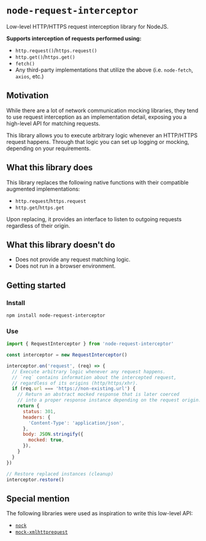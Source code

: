 # `node-request-interceptor`

Low-level HTTP/HTTPS request interception library for NodeJS.

**Supports interception of requests performed using:**

- `http.request()`/`https.request()`
- `http.get()`/`https.get()`
- `fetch()`
- Any third-party implementations that utilize the above (i.e. `node-fetch`, `axios`, etc.)

## Motivation

While there are a lot of network communication mocking libraries, they tend to use request interception as an implementation detail, exposing you a high-level API for matching requests.

This library allows you to execute arbitrary logic whenever an HTTP/HTTPS request happens. Through that logic you can set up logging or mocking, depending on your requirements.

## What this library does

This library replaces the following native functions with their compatible augmented implementations:

- `http.request`/`https.request`
- `http.get`/`https.get`

Upon replacing, it provides an interface to listen to outgoing requests regardless of their origin.

## What this library doesn't do

- Does not provide any request matching logic.
- Does not run in a browser environment.

## Getting started

### Install

```bash
npm install node-request-interceptor
```

### Use

```js
import { RequestInterceptor } from 'node-request-interceptor'

const interceptor = new RequestInterceptor()

interceptor.on('request', (req) => {
  // Execute arbitrary logic whenever any request happens.
  // `req` contains information about the intercepted request,
  // regardless of its origins (http/https/xhr).
  if (req.url === 'https://non-existing.url') {
    // Return an abstract mocked response that is later coerced
    // into a proper response instance depending on the request origin.
    return {
      status: 301,
      headers: {
        'Content-Type': 'application/json',
      },
      body: JSON.stringify({
        mocked: true,
      }),
    }
  }
})

// Restore replaced instances (cleanup)
interceptor.restore()
```

## Special mention

The following libraries were used as inspiration to write this low-level API:

- [`nock`](https://github.com/nock/nock)
- [`mock-xmlhttprequest`](https://github.com/berniegp/mock-xmlhttprequest)
